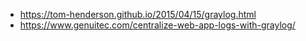 * https://tom-henderson.github.io/2015/04/15/graylog.html
* https://www.genuitec.com/centralize-web-app-logs-with-graylog/
